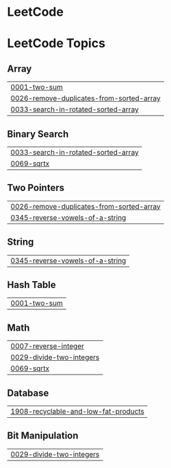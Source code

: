 # LeetCode
<!---LeetCode Topics Start-->
# LeetCode Topics
## Array
|  |
| ------- |
| [0001-two-sum](https://github.com/brijeshpal/LeetCode/tree/master/0001-two-sum) |
| [0026-remove-duplicates-from-sorted-array](https://github.com/brijeshpal/LeetCode/tree/master/0026-remove-duplicates-from-sorted-array) |
| [0033-search-in-rotated-sorted-array](https://github.com/brijeshpal/LeetCode/tree/master/0033-search-in-rotated-sorted-array) |
## Binary Search
|  |
| ------- |
| [0033-search-in-rotated-sorted-array](https://github.com/brijeshpal/LeetCode/tree/master/0033-search-in-rotated-sorted-array) |
| [0069-sqrtx](https://github.com/brijeshpal/LeetCode/tree/master/0069-sqrtx) |
## Two Pointers
|  |
| ------- |
| [0026-remove-duplicates-from-sorted-array](https://github.com/brijeshpal/LeetCode/tree/master/0026-remove-duplicates-from-sorted-array) |
| [0345-reverse-vowels-of-a-string](https://github.com/brijeshpal/LeetCode/tree/master/0345-reverse-vowels-of-a-string) |
## String
|  |
| ------- |
| [0345-reverse-vowels-of-a-string](https://github.com/brijeshpal/LeetCode/tree/master/0345-reverse-vowels-of-a-string) |
## Hash Table
|  |
| ------- |
| [0001-two-sum](https://github.com/brijeshpal/LeetCode/tree/master/0001-two-sum) |
## Math
|  |
| ------- |
| [0007-reverse-integer](https://github.com/brijeshpal/LeetCode/tree/master/0007-reverse-integer) |
| [0029-divide-two-integers](https://github.com/brijeshpal/LeetCode/tree/master/0029-divide-two-integers) |
| [0069-sqrtx](https://github.com/brijeshpal/LeetCode/tree/master/0069-sqrtx) |
## Database
|  |
| ------- |
| [1908-recyclable-and-low-fat-products](https://github.com/brijeshpal/LeetCode/tree/master/1908-recyclable-and-low-fat-products) |
## Bit Manipulation
|  |
| ------- |
| [0029-divide-two-integers](https://github.com/brijeshpal/LeetCode/tree/master/0029-divide-two-integers) |
<!---LeetCode Topics End-->
